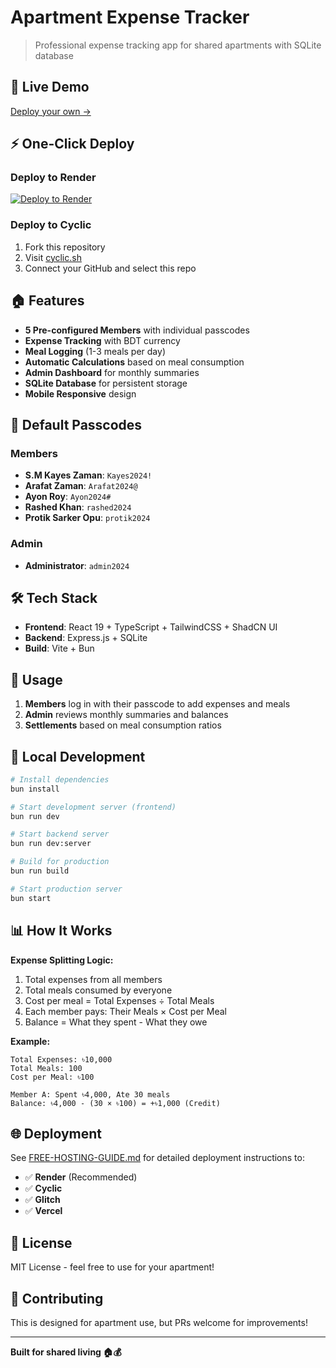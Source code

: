 # Apartment Expense Tracker

> Professional expense tracking app for shared apartments with SQLite database

## 🚀 Live Demo
[Deploy your own →](https://render.com/deploy)

## ⚡ One-Click Deploy

### Deploy to Render
[![Deploy to Render](https://render.com/images/deploy-to-render-button.svg)](https://render.com/deploy)

### Deploy to Cyclic
1. Fork this repository
2. Visit [cyclic.sh](https://cyclic.sh)
3. Connect your GitHub and select this repo

## 🏠 Features

- **5 Pre-configured Members** with individual passcodes
- **Expense Tracking** with BDT currency
- **Meal Logging** (1-3 meals per day)
- **Automatic Calculations** based on meal consumption
- **Admin Dashboard** for monthly summaries
- **SQLite Database** for persistent storage
- **Mobile Responsive** design

## 🔑 Default Passcodes

### Members
- **S.M Kayes Zaman**: `Kayes2024!`
- **Arafat Zaman**: `Arafat2024@`  
- **Ayon Roy**: `Ayon2024#`
- **Rashed Khan**: `rashed2024`
- **Protik Sarker Opu**: `protik2024`

### Admin
- **Administrator**: `admin2024`

## 🛠️ Tech Stack

- **Frontend**: React 19 + TypeScript + TailwindCSS + ShadCN UI
- **Backend**: Express.js + SQLite
- **Build**: Vite + Bun

## 📱 Usage

1. **Members** log in with their passcode to add expenses and meals
2. **Admin** reviews monthly summaries and balances
3. **Settlements** based on meal consumption ratios

## 🚀 Local Development

```bash
# Install dependencies
bun install

# Start development server (frontend)
bun run dev

# Start backend server
bun run dev:server

# Build for production
bun run build

# Start production server
bun start
```

## 📊 How It Works

**Expense Splitting Logic:**
1. Total expenses from all members
2. Total meals consumed by everyone
3. Cost per meal = Total Expenses ÷ Total Meals
4. Each member pays: Their Meals × Cost per Meal
5. Balance = What they spent - What they owe

**Example:**
```
Total Expenses: ৳10,000
Total Meals: 100
Cost per Meal: ৳100

Member A: Spent ৳4,000, Ate 30 meals
Balance: ৳4,000 - (30 × ৳100) = +৳1,000 (Credit)
```

## 🌐 Deployment

See [FREE-HOSTING-GUIDE.md](FREE-HOSTING-GUIDE.md) for detailed deployment instructions to:
- ✅ **Render** (Recommended)
- ✅ **Cyclic** 
- ✅ **Glitch**
- ✅ **Vercel**

## 📄 License

MIT License - feel free to use for your apartment!

## 🤝 Contributing

This is designed for apartment use, but PRs welcome for improvements!

---

**Built for shared living 🏠💰**